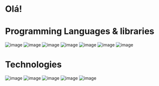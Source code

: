# Olá!

# Programming Languages & libraries
![image](https://img.shields.io/badge/C-00599C?style=for-the-badge&logo=c&logoColor=white)
![image](https://img.shields.io/badge/Python-FFD43B?style=for-the-badge&logo=python&logoColor=blue
)
![image](https://img.shields.io/badge/HTML5-E34F26?style=for-the-badge&logo=html5&logoColor=white
)
![image](https://img.shields.io/badge/CSS3-1572B6?style=for-the-badge&logo=css3&logoColor=white
)
![image](https://img.shields.io/badge/JavaScript-323330?style=for-the-badge&logo=javascript&logoColor=F7DF1E
)
![image](	https://img.shields.io/badge/React-20232A?style=for-the-badge&logo=react&logoColor=61DAFB
)
![image](https://img.shields.io/badge/JavaScript-323330?style=for-the-badge&logo=javascript&logoColor=F7DF1E
)

# Technologies
![image](https://img.shields.io/badge/Linux-FCC624?style=for-the-badge&logo=linux&logoColor=black
)
![image](https://img.shields.io/badge/Ubuntu-E95420?style=for-the-badge&logo=ubuntu&logoColor=white
)
![image](https://img.shields.io/badge/VSCode-0078D4?style=for-the-badge&logo=visual%20studio%20code&logoColor=white
)
![image](https://img.shields.io/badge/GIT-E44C30?style=for-the-badge&logo=git&logoColor=white
)
![image](https://img.shields.io/badge/GNU%20Bash-4EAA25?style=for-the-badge&logo=GNU%20Bash&logoColor=white
)